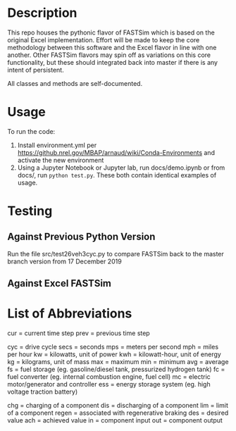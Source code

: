 # Description
This repo houses the pythonic flavor of FASTSim which is based on the original Excel implementation. Effort will be made to keep the core methodology between this software and the Excel flavor in line with one another. Other FASTSim flavors may spin off as variations on this core functionality, but these should integrated back into master if there is any intent of persistent.

All classes and methods are self-documented.  

# Usage
To run the code:
1. Install environment.yml per https://github.nrel.gov/MBAP/arnaud/wiki/Conda-Environments and activate the new environment
2. Using a Jupyter Notebook or Jupyter lab, run docs/demo.ipynb or from docs/, run `python test.py`.  These both contain identical examples of usage.

# Testing

## Against Previous Python Version
Run the file src/test26veh3cyc.py to compare FASTSim back to the master branch version from 17 December 2019

## Against Excel FASTSim

# List of Abbreviations
cur = current time step
prev = previous time step

cyc = drive cycle
secs = seconds
mps = meters per second
mph = miles per hour
kw = kilowatts, unit of power
kwh = kilowatt-hour, unit of energy
kg = kilograms, unit of mass
max = maximum
min = minimum
avg = average
fs = fuel storage (eg. gasoline/diesel tank, pressurized hydrogen tank)
fc = fuel converter (eg. internal combustion engine, fuel cell)
mc = electric motor/generator and controller
ess = energy storage system (eg. high voltage traction battery)

chg = charging of a component
dis = discharging of a component
lim = limit of a component
regen = associated with regenerative braking
des = desired value
ach = achieved value
in = component input
out = component output

